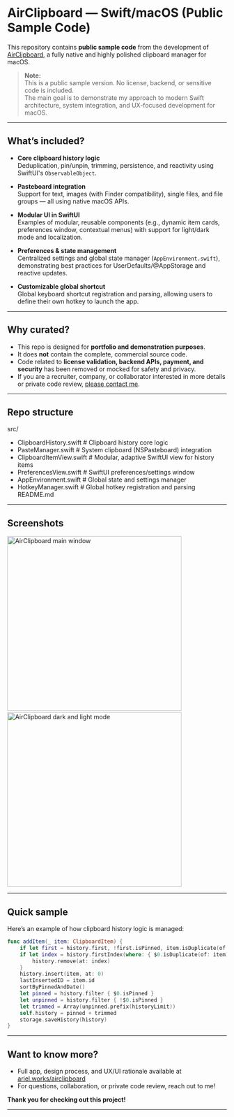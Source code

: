 # AirClipboard — Swift/macOS (Public Sample Code)

This repository contains **public sample code** from the development of [AirClipboard](https://airclipboard.app), a fully native and highly polished clipboard manager for macOS.

> **Note:**  
> This is a public sample version. No license, backend, or sensitive code is included.  
> The main goal is to demonstrate my approach to modern Swift architecture, system integration, and UX-focused development for macOS.

---

## What’s included?

- **Core clipboard history logic**  
  Deduplication, pin/unpin, trimming, persistence, and reactivity using SwiftUI's `ObservableObject`.

- **Pasteboard integration**  
  Support for text, images (with Finder compatibility), single files, and file groups — all using native macOS APIs.

- **Modular UI in SwiftUI**  
  Examples of modular, reusable components (e.g., dynamic item cards, preferences window, contextual menus) with support for light/dark mode and localization.

- **Preferences & state management**  
  Centralized settings and global state manager (`AppEnvironment.swift`), demonstrating best practices for UserDefaults/@AppStorage and reactive updates.

- **Customizable global shortcut**  
  Global keyboard shortcut registration and parsing, allowing users to define their own hotkey to launch the app.

---

## Why curated?

- This repo is designed for **portfolio and demonstration purposes**.  
- It does **not** contain the complete, commercial source code.  
- Code related to **license validation, backend APIs, payment, and security** has been removed or mocked for safety and privacy.
- If you are a recruiter, company, or collaborator interested in more details or private code review, [please contact me](mailto:your@email.com).

---

## Repo structure
src/
-  ClipboardHistory.swift      # Clipboard history core logic
-  PasteManager.swift          # System clipboard (NSPasteboard) integration
-  ClipboardItemView.swift     # Modular, adaptive SwiftUI view for history items
-  PreferencesView.swift       # SwiftUI preferences/settings window
-  AppEnvironment.swift        # Global state and settings manager
-  HotkeyManager.swift         # Global hotkey registration and parsing
README.md

---

## Screenshots
<img src="https://ariel.works/projects/assets/img/airclipboard-app.png" alt="AirClipboard main window" width="400"/>
&nbsp;
<img src="https://ariel.works/projects/assets/img/dark-light-mode-airclipboard.png" alt="AirClipboard dark and light mode" width="400"/>

---

## Quick sample

Here’s an example of how clipboard history logic is managed:

```swift
func addItem(_ item: ClipboardItem) {
    if let first = history.first, !first.isPinned, item.isDuplicate(of: first) { return }
    if let index = history.firstIndex(where: { $0.isDuplicate(of: item) && !$0.isPinned }) {
        history.remove(at: index)
    }
    history.insert(item, at: 0)
    lastInsertedID = item.id
    sortByPinnedAndDate()
    let pinned = history.filter { $0.isPinned }
    let unpinned = history.filter { !$0.isPinned }
    let trimmed = Array(unpinned.prefix(historyLimit))
    self.history = pinned + trimmed
    storage.saveHistory(history)
}
```

---

## Want to know more?

- Full app, design process, and UX/UI rationale available at [ariel.works/airclipboard](https://ariel.works/airclipboard)  
- For questions, collaboration, or private code review, reach out to me!

**Thank you for checking out this project!**

---
